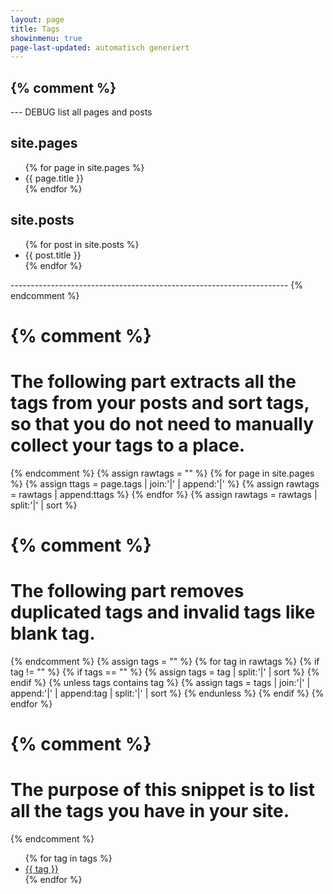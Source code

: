 ```yaml
---
layout: page
title: Tags
showinmenu: true
page-last-updated: automatisch generiert
---
```


{% comment %}
--------------------------------------------------------------------
--- DEBUG list all pages and posts
<h2>site.pages</h2>
<ul>
{% for page in site.pages %}
	<li>{{ page.title }}</li>
{% endfor %}
</ul>

<h2>site.posts</h2>
<ul>
{% for post in site.posts %}
        <li>{{ post.title }}</li>
{% endfor %}
</ul>
---------------------------------------------------------------------
{% endcomment %}
	
{% comment %}
=======================
The following part extracts all the tags from your posts and sort tags, so that you do not need to manually collect your tags to a place.
=======================
{% endcomment %}
{% assign rawtags = "" %}
{% for page in site.pages %}
	{% assign ttags = page.tags | join:'|' | append:'|' %}
	{% assign rawtags = rawtags | append:ttags %}
{% endfor %}
{% assign rawtags = rawtags | split:'|' | sort %}

{% comment %}
=======================
The following part removes duplicated tags and invalid tags like blank tag.
=======================
{% endcomment %}
{% assign tags = "" %}
{% for tag in rawtags %}
	{% if tag != "" %}
		{% if tags == "" %}
			{% assign tags = tag | split:'|' | sort %}
		{% endif %}
		{% unless tags contains tag %}
			{% assign tags = tags | join:'|' | append:'|' | append:tag | split:'|' | sort %}
		{% endunless %}
	{% endif %}
{% endfor %}

{% comment %}
=======================
The purpose of this snippet is to list all the tags you have in your site.
=======================
{% endcomment %}
<ul>
{% for tag in tags %}
	<li><a class="tag" href="{{ tag | slugify }}">{{ tag }}</a></li>
{% endfor %}
</ul>

